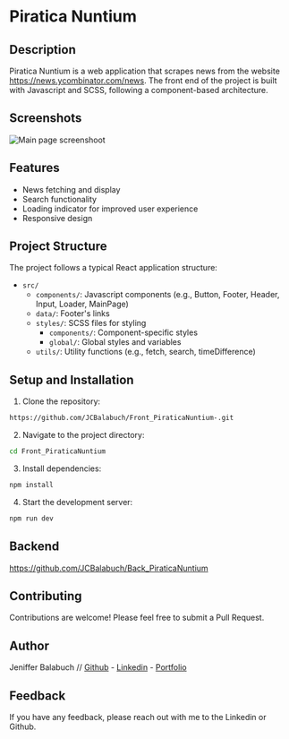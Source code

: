 # Piratica Nuntium

## Description

Piratica Nuntium is a web application that scrapes news from the website https://news.ycombinator.com/news.
The front end of the project is built with Javascript and SCSS, following a component-based architecture.

## Screenshots

![Main page screenshoot](./assets/MainPageScreenshoot.png)

## Features

- News fetching and display
- Search functionality
- Loading indicator for improved user experience
- Responsive design

## Project Structure

The project follows a typical React application structure:

- `src/`
  - `components/`: Javascript components (e.g., Button, Footer, Header, Input, Loader, MainPage)
  - `data/`: Footer's links
  - `styles/`: SCSS files for styling
    - `components/`: Component-specific styles
    - `global/`: Global styles and variables
  - `utils/`: Utility functions (e.g., fetch, search, timeDifference)

## Setup and Installation

1. Clone the repository:

```bash
https://github.com/JCBalabuch/Front_PiraticaNuntium-.git
```

2. Navigate to the project directory:

```bash
cd Front_PiraticaNuntium
```

3. Install dependencies:

```bash
npm install
```

4. Start the development server:

```bash
npm run dev
```

## Backend

https://github.com/JCBalabuch/Back_PiraticaNuntium

## Contributing

Contributions are welcome! Please feel free to submit a Pull Request.

## Author

Jeniffer Balabuch // [Github](https://www.github.com/JCBalabuch) - [Linkedin](https://www.linkedin.com/in/jenifferbalabuch/) - [Portfolio](https://portfoliojcbs.netlify.app/)

## Feedback

If you have any feedback, please reach out with me to the Linkedin or Github.

